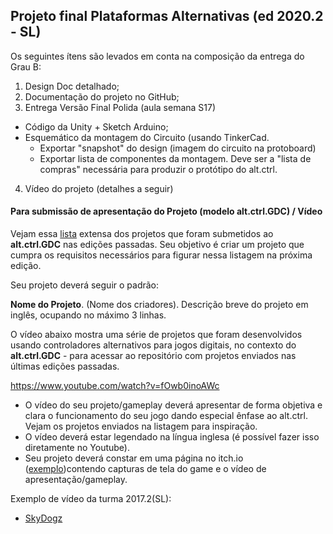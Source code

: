 ## Projeto final Plataformas Alternativas (ed 2020.2 - SL)

Os seguintes ítens são levados em conta na composição da entrega do Grau B:

1. Design Doc detalhado;
2. Documentação do projeto no GitHub;
3. Entrega Versão Final Polida (aula semana S17)
  * Código da Unity + Sketch Arduino;
  * Esquemático da montagem do Circuito (usando TinkerCad.
     * Exportar "snapshot" do design (imagem do circuito na protoboard)
     * Exportar lista de componentes da montagem. Deve ser a "lista de compras" necessária para produzir o protótipo do alt.ctrl.
4. Vídeo do projeto (detalhes a seguir)

#### Para submissão de apresentação do Projeto (modelo alt.ctrl.GDC) / Vídeo

Vejam essa [lista](https://gdconf.com/alt.ctrl.gdc/archive) extensa dos projetos que foram submetidos ao **alt.ctrl.GDC** nas edições passadas. Seu objetivo é criar um projeto que cumpra os requisitos necessários para figurar nessa listagem na próxima edição.

Seu projeto deverá seguir o padrão:

**Nome do Projeto**. (Nome dos criadores). Descrição breve do projeto em inglês, ocupando no máximo 3 linhas.

O vídeo abaixo mostra uma série de projetos que foram desenvolvidos usando controladores alternativos para jogos digitais, no contexto do **alt.ctrl.GDC** -  para acessar ao repositório com projetos enviados nas últimas edições passadas. 

https://www.youtube.com/watch?v=fOwb0inoAWc


  * O vídeo do seu projeto/gameplay deverá apresentar de forma objetiva e clara o funcionamento do seu jogo dando especial ênfase ao alt.ctrl. Vejam os projetos enviados na listagem para inspiração.
  * O vídeo deverá estar legendado na língua inglesa (é possível fazer isso diretamente no Youtube).
  * Seu projeto deverá constar em uma página no itch.io ([exemplo](https://twinravens.itch.io/bocha-simulator))contendo capturas de tela do game e o vídeo de apresentação/gameplay.

Exemplo de vídeo da turma 2017.2(SL):
* [SkyDogz](https://www.youtube.com/watch?v=17UAC1O25dI)
